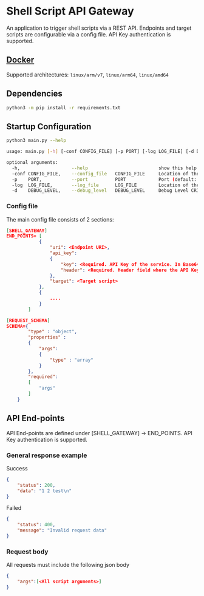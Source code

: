 # Shell Script API Gateway
An application to trigger shell scripts via a REST API. Endpoints and target scripts are configurable via a config file. API Key authentication is supported.

## [Docker](https://hub.docker.com/r/donkeystudio/shellscript-api-gateway)
Supported architectures: `linux/arm/v7`, `linux/arm64`, `linux/amd64`

## Dependencies
```bash
python3 -m pip install -r requirements.txt
```

## Startup Configuration
```bash
python3 main.py --help
```

```bash
usage: main.py [-h] [-conf CONFIG_FILE] [-p PORT] [-log LOG_FILE] [-d DEBUG_LEVEL]

optional arguments:
  -h,                   --help                          show this help message and exit
  -conf CONFIG_FILE,    --config_file   CONFIG_FILE     Location of the application config file (default: ./config.properties)
  -p    PORT,           --port          PORT            Port (default: 8080)
  -log  LOG_FILE,       --log_file      LOG_FILE        Location of the log file. Default is system log (default: None)
  -d    DEBUG_LEVEL,    --debug_level   DEBUG_LEVEL     Debug Level CRITICAL/ERROR/WARNING/INFO/DEBUG. Default is WARNING (default: WARNING)
```

### Config file
The main config file consists of 2 sections:
```json
[SHELL_GATEWAY]
END_POINTS= [
            {
                "uri": <Endpoint URI>,
                "api_key":
                {
                    "key": <Required. API Key of the service. In Base64 encoded format. Leave empty string if API Key is disabled.>,
                    "header": <Required. Header field where the API Key is stored. Leave empty string if API Key is disabled.>
                },
                "target": <Target script>
            },
            {
                ....
            }
        ]

[REQUEST_SCHEMA]
SCHEMA={
        "type" : "object",
        "properties" :
        {
            "args":
            {
                "type" : "array"
            }
        },
        "required":
        [
            "args"
        ]
    }
```

## API End-points
API End-points are defined under [SHELL_GATEWAY] -> END_POINTS. API Key authentication is supported.

### General response example
Success
```json
{
    "status": 200,
    "data": "1 2 test\n"
}
```
Failed
```json
{
    "status": 400,
    "message": "Invalid request data"
}
```

### Request body
All requests must include the following json body
```json
{
    "args":[<All script arguments>]
}
```
